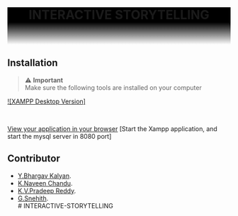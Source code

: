 <div style="background: black;">
<h1 align="center" style="margin: 0;">INTERACTIVE STORYTELLING</h1>
</div>
<div style="height: 50px; background: linear-gradient(#000000, transparent);"></div>

## Installation

<div style="color: red;">

> ⚠️ **Important**<br/>Make sure the following tools are installed on your computer

<p align="center">

<a target="_blank" href="https://www.apachefriends.org/download.html">![XAMPP Desktop Version]</a>
</p>
</div>

<br />

[View your application in your browser](http://localhost:8080)
[Start the Xampp application, and start the mysql server in 8080 port]

## Contributor

<ul>
<li><a target="_blank" href="https://www.instagram.com/bhargav_yekula1?igsh=MWpudGFldHFoOTJ5bw==">Y.Bhargav Kalyan</a>.</li>
<li><a target="_blank" href="https://www.instagram.com/naveenchandu.123?igsh=MWZ2M25rOWdtMXFrcw==">K.Naveen Chandu</a>.</li>
<li><a target="_blank" href="https://www.instagram.com/pradyyyy_reddy?igsh=bTBvZHdoMm0xbzho">K.V.Pradeep Reddy</a>.</li>
<li><a target="_blank" href="https://www.instagram.com/snehith_mintu_2005?igsh=MTU1anRlOTBicmJjNA==">G.Snehith</a>.</li>
#   I N T E R A C T I V E - S T O R Y T E L L I N G  
 
